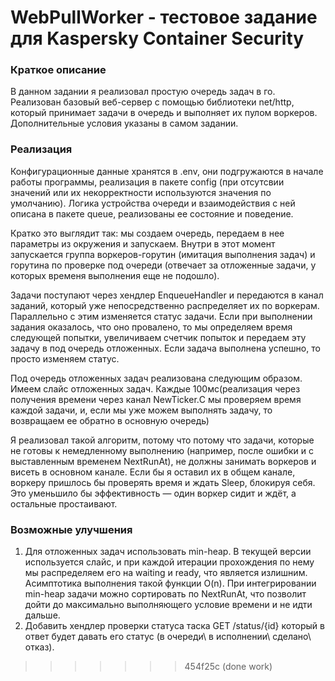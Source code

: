 # WebPullWorker - тестовое задание для Kaspersky Container Security

### Краткое описание
В данном задании я реализовал простую очередь задач в го. Реализован базовый веб-сервер с помощью библиотеки net/http, который принимает задачи в очередь и выполняет их пулом воркеров. Дополнительные условия указаны в самом задании.

### Реализация
Конфигурационные данные хранятся в .env, они подгружаются в начале работы программы, реализация в пакете config (при отсутсвии значений или их некорректности используются значения по умолчанию). Логика устройства очереди и взаимодействия с ней описана в пакете queue, реализованы ее состояние и поведение. 

Кратко это выглядит так: мы создаем очередь, передаем в нее параметры из окружения и запускаем. Внутри в этот момент запускается группа воркеров-горутин (имитация выполнения задач) и горутина по проверке под очереди (отвечает за отложенные задачи, у которых временя выполнения еще не подошло).

Задачи поступают через хендлер EnqueueHandler и передаются в канал заданий, который уже непосредственно распределяет их по воркерам. Параллельно с этим изменяется статус задачи. Если при выполнении задания оказалось, что оно провалено, то мы определяем время следующей попытки, увеличиваем счетчик попыток и передаем эту задачу в под очередь отложенных. Если задача выполнена успешно, то просто изменяем статус.

Под очередь отложенных задач реализована следующим образом. Имеем слайс отложенных задач. Каждые 100мс(реализация через получения времени через канал NewTicker.С мы проверяем время каждой задачи, и, если мы уже можем выполнять задачу, то возвращаем ее обратно в основную очередь)

Я реализовал такой алгоритм, потому что потому что задачи, которые не готовы к немедленному выполнению (например, после ошибки и с выставленным временем NextRunAt), не должны занимать воркеров и висеть в основном канале. Если бы я оставил их в общем канале, воркеру пришлось бы проверять время и ждать Sleep, блокируя себя. Это уменьшило бы эффективность — один воркер сидит и ждёт, а остальные простаивают.

### Возможные улучшения
1. Для отложенных задач использовать min-heap. В текущей версии используется слайс, и при каждой итерации прохождения по нему мы распределяем его на waiting и ready, что является излишним. Асимптотика выполнения такой функции O(n). При интегрировании min-heap задачи можно сортировать по NextRunAt, что позволит дойти до максимально выполняющего условие времени и не идти дальше.
2. Добавить хендлер проверки статуса таска GET /status/{id}
который в ответ будет давать его статус 
(в очереди\ в исполнении\ сделано\ отказ).
>>>>>>> 454f25c (done work)
